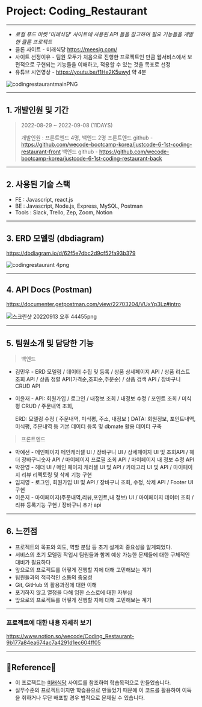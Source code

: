 # Project: Coding_Restaurant

---

- _로컬 푸드 마켓 '미래식당' 사이트에 사용된 API 들을 참고하여 필요 기능들을 개발한 클론 프로젝트_
- 클론 사이트 - 미래식당 https://meesig.com/
- 사이트 선정이유 - 팀원 모두가 처음으로 진행한 프로젝트인 만큼 웹서비스에서 보편적으로 구현되는 기능들을 이해하고, 적용할 수 있는 것을 목표로 선정
- 유튜브 시연영상 - https://youtu.be/f1He2K5uwyI 약 4분

![codingrestaurantmainPNG](file:///Users/Mark/Desktop/coding_restaurant_main.PNG?msec=1663056323007)

---

## 1. 개발인원 및 기간

> 2022-08-29 ~ 2022-09-08 (11DAYS)
>
> 개발인원 : 프론트엔드 4명, 백엔드 2명
> 프론트엔드 github - https://github.com/wecode-bootcamp-korea/justcode-6-1st-coding-restaurant-front
> 백엔드 github - https://github.com/wecode-bootcamp-korea/justcode-6-1st-coding-restaurant-back

---

## 2. 사용된 기술 스택

- FE : Javascript, react.js
- BE : Javascript, Node.js, Express, MySQL, Postman
- Tools : Slack, Trello, Zep, Zoom, Notion

---

## 3. ERD 모델링 (dbdiagram)

https://dbdiagram.io/d/62f5e7dbc2d9cf52fa93b379

![codingrestaurant 4png](<file:///Users/Mark/Downloads/coding-restaurant%20(4).png?msec=1663056322982>)

---

## 4. API Docs (Postman)

https://documenter.getpostman.com/view/22703204/VUxYp3Lz#intro

![스크린샷 20220913 오후 44455png](file:///Users/Mark/Desktop/Sceenshot/스크린샷%202022-09-13%20오후%204.44.55.png?msec=1663056322985)

---

## 5. 팀원소개 및 담당한 기능

> 백엔드

- 김민우 - ERD 모델링 / 데이터 수집 및 등록 / 상품 상세페이지 API / 상품 리스트 조회 API / 상품 정렬 API(가격순,조회순,주문순) / 상품 검색 API / 장바구니 CRUD API
- 이윤재 -
  API: 회원가입 / 로그인 / 내정보 조회 / 내정보 수정 / 포인트 조회 / 미식평 CRUD / 주문내역 조회,

  ERD: 모델링 수정 ( 주문내역, 미식평, 주소, 내정보 )
  DATA: 회원정보, 포인트내역, 미식평, 주문내역 등 기본 데이터 등록 및 dbmate 활용 데이터 구축

> 프론트엔드

- 박예선 - 메인페이지 메인캐러셀 UI / 장바구니 UI / 상세페이지 UI 및 조회API / 헤더 장바구니숫자 API / 마이페이지 프로필 조회 API / 마이페이지 내 정보 수정 API
- 박찬영 - 헤더 UI / 메인 페이지 캐러셀 UI 및 API / 카테고리 UI 및 API / 마이페이지 리뷰 리펙토링 및 삭제 기능 구현
- 임지영 - 로그인, 회원가입 UI 및 API / 장바구니 조회, 수정, 삭제 API / Footer UI 구현
- 이은지 - 마이페이지(주문내역,리뷰,포인트,내 정보) UI / 마이페이지 데이터 조회 / 리뷰 등록기능 구현 / 장바구니 추가 api

---

## 6. 느낀점

- 프로젝트의 목표와 의도, 역할 분담 등 초기 설계의 중요성을 알게되었다.
- 서비스의 초기 모델링 작업시 팀원들과 함께 예상 가능한 문제들에 대한 구체적인 대비가 필요하다
- 앞으로의 프로젝트를 어떻게 진행할 지에 대해 고민해보는 계기
- 팀원들과의 적극적인 소통의 중요성
- Git, GitHub 의 활용과정에 대한 이해
- 포기하지 않고 열정을 다해 임한 스스로에 대한 자부심
- 앞으로의 프로젝트를 어떻게 진행할 지에 대해 고민해보는 계기

---

### 프로젝트에 대한 내용 자세히 보기

https://www.notion.so/wecode/Coding_Restaurant-9b177a84ea674ac7a4291d1ec604ff05

---

## 🔸Reference🔸

- 이 프로젝트는 [미래식당](https://meesig.com/) 사이트를 참조하여 학습목적으로 만들었습니다.
- 실무수준의 프로젝트이지만 학습용으로 만들었기 때문에 이 코드를 활용하여 이득을 취하거나 무단 배포할 경우 법적으로 문제될 수 있습니다.
